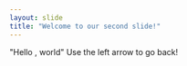 ```yaml
---
layout: slide
title: "Welcome to our second slide!"
---
```

"Hello , world"
Use the left arrow to go back!

